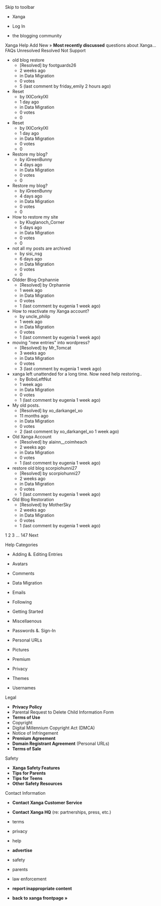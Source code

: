 Skip to toolbar

*   Xanga

*   Log In

*   the blogging community

Xanga Help Add New » **Most recently discussed** questions about Xanga… FAQs Unresolved Resolved Not Support

*   old blog restore
    *   \[Resolved\] by footguards26
    *   2 weeks ago
    *   in Data Migration
    *   0 votes
    *   5 (last comment by friday\_emily 2 hours ago)
*   Reset
    *   by lXlCorkylXl
    *   1 day ago
    *   in Data Migration
    *   0 votes
    *   0
*   Reset
    *   by lXlCorkylXl
    *   1 day ago
    *   in Data Migration
    *   0 votes
    *   0
*   Restore my blog?
    *   by iGreenBunny
    *   4 days ago
    *   in Data Migration
    *   0 votes
    *   0
*   Restore my blog?
    *   by iGreenBunny
    *   4 days ago
    *   in Data Migration
    *   0 votes
    *   0
*   How to restore my site
    *   by Kluglanoch\_Corner
    *   5 days ago
    *   in Data Migration
    *   0 votes
    *   0
*   not all my posts are archived
    *   by sisi\_nsg
    *   6 days ago
    *   in Data Migration
    *   0 votes
    *   0
*   Oldder Blog Orphannie
    *   \[Resolved\] by Orphannie
    *   1 week ago
    *   in Data Migration
    *   0 votes
    *   1 (last comment by eugenia 1 week ago)
*   How to reactivate my Xanga account?
    *   by uncle\_philip
    *   1 week ago
    *   in Data Migration
    *   0 votes
    *   1 (last comment by eugenia 1 week ago)
*   moving "new entries" into wordpress?
    *   \[Resolved\] by Mr\_Tomcat
    *   3 weeks ago
    *   in Data Migration
    *   0 votes
    *   3 (last comment by eugenia 1 week ago)
*   xanga left unattended for a long time. Now need help restoring..
    *   by BobsLeftNut
    *   1 week ago
    *   in Data Migration
    *   0 votes
    *   1 (last comment by eugenia 1 week ago)
*   My old posts.
    *   \[Resolved\] by xo\_darkangel\_xo
    *   11 months ago
    *   in Data Migration
    *   0 votes
    *   2 (last comment by xo\_darkangel\_xo 1 week ago)
*   Old Xanga Account
    *   \[Resolved\] by alainn\_\_coimheach
    *   2 weeks ago
    *   in Data Migration
    *   0 votes
    *   1 (last comment by eugenia 1 week ago)
*   restore old blog scorpiohunni27
    *   \[Resolved\] by scorpiohunni27
    *   2 weeks ago
    *   in Data Migration
    *   0 votes
    *   1 (last comment by eugenia 1 week ago)
*   Old Blog Restoration
    *   \[Resolved\] by MotherSky
    *   2 weeks ago
    *   in Data Migration
    *   0 votes
    *   1 (last comment by eugenia 1 week ago)

1 2 3 ... 147 Next

Help Categories

*   Adding &. Editing Entries
*   Avatars
*   Comments
*   Data Migration
*   Emails
*   Following
*   Getting Started
*   Miscellaenous

*   Passwords &. Sign-In
*   Personal URLs
*   Pictures
*   Premium
*   Privacy
*   Themes
*   Usernames

Legal

*   **Privacy Policy**
*   Parental Request to Delete Child Information Form
*   **Terms of Use**
*   Copyright
*   Digital Millennium Copyright Act (DMCA)
*   Notice of Infringement
*   **Premium Agreement**
*   **Domain Registrant Agreement** (Personal URLs)
*   **Terms of Sale**

Safety

*   **Xanga Safety Features**
*   **Tips for Parents**
*   **Tips for Teens**
*   **Other Safety Resources**

Contact Information

*   **Contact Xanga Customer Service**
*   **Contact Xanga HQ** (re: partnerships, press, etc.)

*   terms
*   privacy
*   help
*   **advertise**

*   safety
*   parents
*   law enforcement
*   **report inappropriate content**

*   **back to xanga frontpage »**